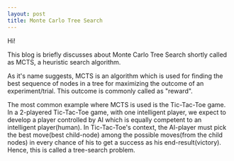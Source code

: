 ```yaml
---
layout: post
title: Monte Carlo Tree Search
---
```


Hi!

This blog is briefly discusses about Monte Carlo Tree Search shortly called as MCTS, a heuristic search algorithm.

As it's name suggests, MCTS is an algorithm which is used for finding the best sequence of nodes in a tree for maximizing the outcome of an experiment/trial. This outcome is commonly called as "reward". 

The most common example where MCTS is used is the Tic-Tac-Toe game. In a 2-playered Tic-Tac-Toe game, with one intelligent player, we expect to develop a player controlled by AI which is equally competent to an intelligent player(human). In Tic-Tac-Toe's context, the AI-player must pick the best move(best child-node) among the possible moves(from the child nodes) in every chance of his to get a success as his end-result(victory). Hence, this is called a tree-search problem.



